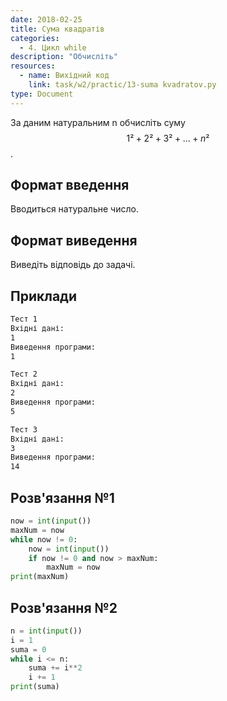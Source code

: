 ```yaml
---
date: 2018-02-25
title: Сума квадратів
categories:
  - 4. Цикл while
description: "Обчисліть"
resources:
  - name: Вихідний код
    link: task/w2/practic/13-suma kvadratov.py
type: Document
---
```


За даним натуральним n обчисліть суму $$1² + 2² + 3² + ... + n²$$.
 
## Формат введення

Вводиться натуральне число.
 
## Формат виведення

Виведіть відповідь до задачі.

## Приклади

```bash
Тест 1
Вхідні дані:
1
Виведення програми:
1

Тест 2
Вхідні дані:
2
Виведення програми:
5

Тест 3
Вхідні дані:
3
Виведення програми:
14
```

## Розв'язання №1

```python
now = int(input())
maxNum = now
while now != 0:
    now = int(input())
    if now != 0 and now > maxNum:
        maxNum = now
print(maxNum)
```

## Розв'язання №2

```python
n = int(input())
i = 1
suma = 0
while i <= n:
    suma += i**2
    i += 1
print(suma)
```